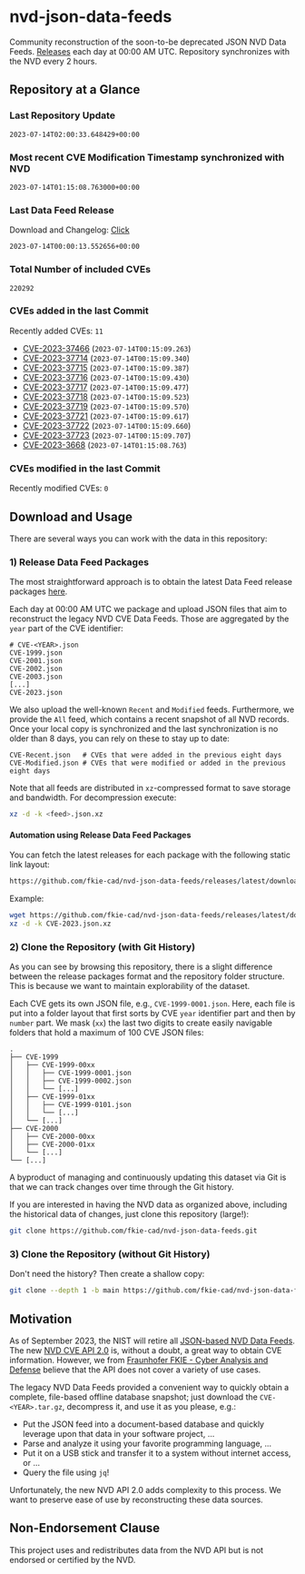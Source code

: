 # nvd-json-data-feeds

Community reconstruction of the soon-to-be deprecated JSON NVD Data Feeds. 
[Releases](https://github.com/fkie-cad/nvd-json-data-feeds/releases/latest) each day at 00:00 AM UTC.
Repository synchronizes with the NVD every 2 hours.

## Repository at a Glance

### Last Repository Update

```plain
2023-07-14T02:00:33.648429+00:00
```

### Most recent CVE Modification Timestamp synchronized with NVD

```plain
2023-07-14T01:15:08.763000+00:00
```

### Last Data Feed Release

Download and Changelog: [Click](https://github.com/fkie-cad/nvd-json-data-feeds/releases/latest)

```plain
2023-07-14T00:00:13.552656+00:00
```

### Total Number of included CVEs

```plain
220292
```

### CVEs added in the last Commit

Recently added CVEs: `11`

* [CVE-2023-37466](CVE-2023/CVE-2023-374xx/CVE-2023-37466.json) (`2023-07-14T00:15:09.263`)
* [CVE-2023-37714](CVE-2023/CVE-2023-377xx/CVE-2023-37714.json) (`2023-07-14T00:15:09.340`)
* [CVE-2023-37715](CVE-2023/CVE-2023-377xx/CVE-2023-37715.json) (`2023-07-14T00:15:09.387`)
* [CVE-2023-37716](CVE-2023/CVE-2023-377xx/CVE-2023-37716.json) (`2023-07-14T00:15:09.430`)
* [CVE-2023-37717](CVE-2023/CVE-2023-377xx/CVE-2023-37717.json) (`2023-07-14T00:15:09.477`)
* [CVE-2023-37718](CVE-2023/CVE-2023-377xx/CVE-2023-37718.json) (`2023-07-14T00:15:09.523`)
* [CVE-2023-37719](CVE-2023/CVE-2023-377xx/CVE-2023-37719.json) (`2023-07-14T00:15:09.570`)
* [CVE-2023-37721](CVE-2023/CVE-2023-377xx/CVE-2023-37721.json) (`2023-07-14T00:15:09.617`)
* [CVE-2023-37722](CVE-2023/CVE-2023-377xx/CVE-2023-37722.json) (`2023-07-14T00:15:09.660`)
* [CVE-2023-37723](CVE-2023/CVE-2023-377xx/CVE-2023-37723.json) (`2023-07-14T00:15:09.707`)
* [CVE-2023-3668](CVE-2023/CVE-2023-36xx/CVE-2023-3668.json) (`2023-07-14T01:15:08.763`)


### CVEs modified in the last Commit

Recently modified CVEs: `0`



## Download and Usage

There are several ways you can work with the data in this repository:

### 1) Release Data Feed Packages

The most straightforward approach is to obtain the latest Data Feed release packages [here](https://github.com/fkie-cad/nvd-json-data-feeds/releases/latest).

Each day at 00:00 AM UTC we package and upload JSON files that aim to reconstruct the legacy NVD CVE Data Feeds.
Those are aggregated by the `year` part of the CVE identifier:

```
# CVE-<YEAR>.json
CVE-1999.json
CVE-2001.json
CVE-2002.json
CVE-2003.json
[...]
CVE-2023.json
```

We also upload the well-known `Recent` and `Modified` feeds.
Furthermore, we provide the `All` feed, which contains a recent snapshot of all NVD records.
Once your local copy is synchronized and the last synchronization is no older than 8 days, you can rely on these to stay up to date:

```plain
CVE-Recent.json   # CVEs that were added in the previous eight days
CVE-Modified.json # CVEs that were modified or added in the previous eight days
```

Note that all feeds are distributed in `xz`-compressed format to save storage and bandwidth.
For decompression execute:

```sh
xz -d -k <feed>.json.xz
```


#### Automation using Release Data Feed Packages

You can fetch the latest releases for each package with the following static link layout:

```sh
https://github.com/fkie-cad/nvd-json-data-feeds/releases/latest/download/CVE-<YEAR>.json.xz
```

Example:

```sh
wget https://github.com/fkie-cad/nvd-json-data-feeds/releases/latest/download/CVE-2023.json.xz
xz -d -k CVE-2023.json.xz
```

### 2) Clone the Repository (with Git History)

As you can see by browsing this repository, there is a slight difference between the release packages format and the repository folder structure.
This is because we want to maintain explorability of the dataset.

Each CVE gets its own JSON file, e.g., `CVE-1999-0001.json`.
Here, each file is put into a folder layout that first sorts by CVE `year` identifier part and then by `number` part.
We mask (`xx`) the last two digits to create easily navigable folders that hold a maximum of 100 CVE JSON files:

```plain
.
├── CVE-1999
│   ├── CVE-1999-00xx
│   │   ├── CVE-1999-0001.json
│   │   ├── CVE-1999-0002.json
│   │   └── [...]
│   ├── CVE-1999-01xx
│   │   ├── CVE-1999-0101.json
│   │   └── [...]
│   └── [...]
├── CVE-2000
│   ├── CVE-2000-00xx
│   ├── CVE-2000-01xx
│   └── [...]
└── [...]
```

A byproduct of managing and continuously updating this dataset via Git is that we can track changes over time through the Git history.

If you are interested in having the NVD data as organized above, including the historical data of changes, just clone this repository (large!):

```sh
git clone https://github.com/fkie-cad/nvd-json-data-feeds.git
```

### 3) Clone the Repository (without Git History)

Don't need the history? Then create a shallow copy:

```sh
git clone --depth 1 -b main https://github.com/fkie-cad/nvd-json-data-feeds.git
```

## Motivation

As of September 2023, the NIST will retire all [JSON-based NVD Data Feeds](https://nvd.nist.gov/vuln/data-feeds#divRetirementBanner-1).
The new [NVD CVE API 2.0](https://nvd.nist.gov/developers/vulnerabilities) is, without a doubt, a great way to obtain CVE information.
However, we from [Fraunhofer FKIE - Cyber Analysis and Defense](https://www.fkie.fraunhofer.de/en/departments/cad.html) believe that the API does not cover a variety of use cases.

The legacy NVD Data Feeds provided a convenient way to quickly obtain a complete, file-based offline database snapshot; just download the `CVE-<YEAR>.tar.gz`, decompress it, and use it as you please, e.g.:

* Put the JSON feed into a document-based database and quickly leverage upon that data in your software project, ...
* Parse and analyze it using your favorite programming language, ...
* Put it on a USB stick and transfer it to a system without internet access, or ...
* Query the file using `jq`!

Unfortunately, the new NVD API 2.0 adds complexity to this process.
We want to preserve ease of use by reconstructing these data sources.

## Non-Endorsement Clause

This project uses and redistributes data from the NVD API but is not endorsed or certified by the NVD.